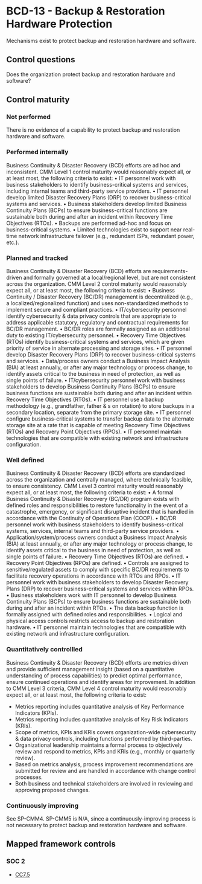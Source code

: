 # BCD-13 - Backup & Restoration Hardware Protection
Mechanisms exist to protect backup and restoration hardware and software.
## Control questions
Does the organization protect backup and restoration hardware and software?
## Control maturity
### Not performed
There is no evidence of a capability to protect backup and restoration hardware and software.
### Performed internally
Business Continuity & Disaster Recovery (BCD) efforts are ad hoc and inconsistent. CMM Level 1 control maturity would reasonably expect all, or at least most, the following criteria to exist:
•	IT personnel work with business stakeholders to identify business-critical systems and services, including internal teams and third-party service providers.
•	IT personnel develop limited Disaster Recovery Plans (DRP) to recover business-critical systems and services.
•	Business stakeholders develop limited Business Continuity Plans (BCPs) to ensure business-critical functions are sustainable both during and after an incident within Recovery Time Objectives (RTOs).
•	Backups are performed ad-hoc and focus on business-critical systems.
•	Limited technologies exist to support near real-time network infrastructure failover (e.g., redundant ISPs, redundant power, etc.).
### Planned and tracked
Business Continuity & Disaster Recovery (BCD) efforts are requirements-driven and formally governed at a local/regional level, but are not consistent across the organization. CMM Level 2 control maturity would reasonably expect all, or at least most, the following criteria to exist:
•	Business Continuity / Disaster Recovery (BC/DR) management is decentralized (e.g., a localized/regionalized function) and uses non-standardized methods to implement secure and compliant practices.
•	IT/cybersecurity personnel identify cybersecurity & data privacy controls that are appropriate to address applicable statutory, regulatory and contractual requirements for BC/DR management.
•	BC/DR roles are formally assigned as an additional duty to existing IT/cybersecurity personnel.
•	Recovery Time Objectives (RTOs) identify business-critical systems and services, which are given priority of service in alternate processing and storage sites.
•	IT personnel develop Disaster Recovery Plans (DRP) to recover business-critical systems and services.
•	Data/process owners conduct a Business Impact Analysis (BIA) at least annually, or after any major technology or process change, to identify assets critical to the business in need of protection, as well as single points of failure.
•	IT/cybersecurity personnel work with business stakeholders to develop Business Continuity Plans (BCPs) to ensure business functions are sustainable both during and after an incident within Recovery Time Objectives (RTOs).
•	IT personnel use a backup methodology (e.g., grandfather, father & s on rotation) to store backups in a secondary location, separate from the primary storage site.
•	IT personnel configure business-critical systems to transfer backup data to the alternate storage site at a rate that is capable of meeting Recovery Time Objectives (RTOs) and Recovery Point Objectives (RPOs).
•	IT personnel maintain technologies that are compatible with existing network and infrastructure configuration. 
### Well defined
Business Continuity & Disaster Recovery (BCD) efforts are standardized across the organization and centrally managed, where technically feasible, to ensure consistency. CMM Level 3 control maturity would reasonably expect all, or at least most, the following criteria to exist:
•	A formal Business Continuity & Disaster Recovery (BC/DR) program exists with defined roles and responsibilities to restore functionality in the event of a catastrophe, emergency, or significant disruptive incident that is handled in accordance with the Continuity of Operations Plan (COOP).
•	BC/DR personnel work with business stakeholders to identify business-critical systems, services, internal teams and third-party service providers.
•	Application/system/process owners conduct a Business Impact Analysis (BIA) at least annually, or after any major technology or process change, to identify assets critical to the business in need of protection, as well as single points of failure.
•	Recovery Time Objectives (RTOs) are defined.
•	Recovery Point Objectives (RPOs) are defined.
•	Controls are assigned to sensitive/regulated assets to comply with specific BC/DR requirements to facilitate recovery operations in accordance with RTOs and RPOs.
•	IT personnel work with business stakeholders to develop Disaster Recovery Plans (DRP) to recover business-critical systems and services within RPOs.
•	Business stakeholders work with IT personnel to develop Business Continuity Plans (BCPs) to ensure business functions are sustainable both during and after an incident within RTOs.
•	The data backup function is formally assigned with defined roles and responsibilities.
•	Logical and physical access controls restricts access to backup and restoration hardware.
•	IT personnel maintain technologies that are compatible with existing network and infrastructure configuration. 
### Quantitatively controllled
Business Continuity & Disaster Recovery (BCD) efforts are metrics driven and provide sufficient management insight (based on a quantitative understanding of process capabilities) to predict optimal performance, ensure continued operations and identify areas for improvement. In addition to CMM Level 3 criteria, CMM Level 4 control maturity would reasonably expect all, or at least most, the following criteria to exist:
- 	Metrics reporting includes quantitative analysis of Key Performance Indicators (KPIs).
- 	Metrics reporting includes quantitative analysis of Key Risk Indicators (KRIs).
- 	Scope of metrics, KPIs and KRIs covers organization-wide cybersecurity & data privacy controls, including functions performed by third-parties.
- 	Organizational leadership maintains a formal process to objectively review and respond to metrics, KPIs and KRIs (e.g., monthly or quarterly review).
- 	Based on metrics analysis, process improvement recommendations are submitted for review and are handled in accordance with change control processes.
- 	Both business and technical stakeholders are involved in reviewing and approving proposed changes.
### Continuously improving
See SP-CMM4. SP-CMM5 is N/A, since a continuously-improving process is not necessary to protect backup and restoration hardware and software.
## Mapped framework controls
### SOC 2
- [CC7.5](../soc2/cc75.md)